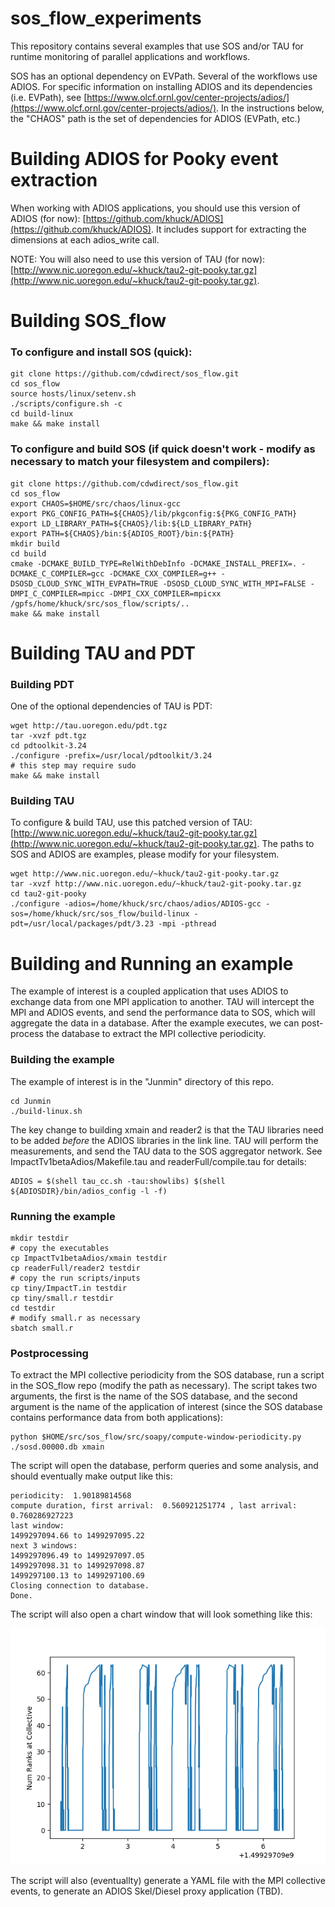 # sos_flow_experiments

This repository contains several examples that use SOS and/or TAU for runtime monitoring of parallel applications and workflows.

SOS has an optional dependency on EVPath. Several of the workflows use ADIOS.  For specific information on installing ADIOS and its dependencies (i.e. EVPath), see [https://www.olcf.ornl.gov/center-projects/adios/](https://www.olcf.ornl.gov/center-projects/adios/).  In the instructions below, the "CHAOS" path is the set of dependencies for ADIOS (EVPath, etc.)

# Building ADIOS for Pooky event extraction

When working with ADIOS applications, you should use this version of ADIOS (for now): [https://github.com/khuck/ADIOS](https://github.com/khuck/ADIOS).  It includes support for extracting the dimensions at each adios_write call.

NOTE:
You will also need to use this version of TAU (for now): [http://www.nic.uoregon.edu/~khuck/tau2-git-pooky.tar.gz](http://www.nic.uoregon.edu/~khuck/tau2-git-pooky.tar.gz).  

# Building SOS_flow

### To configure and install SOS (quick):

```
git clone https://github.com/cdwdirect/sos_flow.git
cd sos_flow
source hosts/linux/setenv.sh
./scripts/configure.sh -c
cd build-linux
make && make install
```

### To configure and build SOS (if quick doesn't work - modify as necessary to match your filesystem and compilers):

```
git clone https://github.com/cdwdirect/sos_flow.git
cd sos_flow
export CHAOS=$HOME/src/chaos/linux-gcc
export PKG_CONFIG_PATH=${CHAOS}/lib/pkgconfig:${PKG_CONFIG_PATH}
export LD_LIBRARY_PATH=${CHAOS}/lib:${LD_LIBRARY_PATH}
export PATH=${CHAOS}/bin:${ADIOS_ROOT}/bin:${PATH}
mkdir build
cd build
cmake -DCMAKE_BUILD_TYPE=RelWithDebInfo -DCMAKE_INSTALL_PREFIX=. -DCMAKE_C_COMPILER=gcc -DCMAKE_CXX_COMPILER=g++ -DSOSD_CLOUD_SYNC_WITH_EVPATH=TRUE -DSOSD_CLOUD_SYNC_WITH_MPI=FALSE -DMPI_C_COMPILER=mpicc -DMPI_CXX_COMPILER=mpicxx /gpfs/home/khuck/src/sos_flow/scripts/..
make && make install
```

# Building TAU and PDT

### Building PDT

One of the optional dependencies of TAU is PDT:

```
wget http://tau.uoregon.edu/pdt.tgz
tar -xvzf pdt.tgz
cd pdtoolkit-3.24
./configure -prefix=/usr/local/pdtoolkit/3.24
# this step may require sudo
make && make install
```

### Building TAU

To configure & build TAU, use this patched version of TAU: [http://www.nic.uoregon.edu/~khuck/tau2-git-pooky.tar.gz](http://www.nic.uoregon.edu/~khuck/tau2-git-pooky.tar.gz).  The paths to SOS and ADIOS are examples, please modify for your filesystem.

```
wget http://www.nic.uoregon.edu/~khuck/tau2-git-pooky.tar.gz
tar -xvzf http://www.nic.uoregon.edu/~khuck/tau2-git-pooky.tar.gz
cd tau2-git-pooky
./configure -adios=/home/khuck/src/chaos/adios/ADIOS-gcc -sos=/home/khuck/src/sos_flow/build-linux -pdt=/usr/local/packages/pdt/3.23 -mpi -pthread
```

# Building and Running an example

The example of interest is a coupled application that uses ADIOS to exchange data from one MPI application to another.  TAU will intercept the MPI and ADIOS events, and send the performance data to SOS, which will aggregate the data in a database.  After the example executes, we can post-process the database to extract the MPI collective periodicity.

### Building the example

The example of interest is in the "Junmin" directory of this repo.

```
cd Junmin
./build-linux.sh
```

The key change to building xmain and reader2 is that the TAU libraries need to be added *before* the ADIOS libraries in the link line.  TAU will perform the measurements, and send the TAU data to the SOS aggregator network.  See ImpactTv1betaAdios/Makefile.tau and readerFull/compile.tau for details:

```
ADIOS = $(shell tau_cc.sh -tau:showlibs) $(shell ${ADIOSDIR}/bin/adios_config -l -f)
```

### Running the example

```
mkdir testdir
# copy the executables
cp ImpactTv1betaAdios/xmain testdir
cp readerFull/reader2 testdir
# copy the run scripts/inputs
cp tiny/ImpactT.in testdir
cp tiny/small.r testdir
cd testdir
# modify small.r as necessary
sbatch small.r
```

### Postprocessing

To extract the MPI collective periodicity from the SOS database, run a script in the SOS_flow repo (modify the path as necessary).  The script takes two arguments, the first is the name of the SOS database, and the second argument is the name of the application of interest (since the SOS database contains performance data from both applications):

```
python $HOME/src/sos_flow/src/soapy/compute-window-periodicity.py ./sosd.00000.db xmain
```

The script will open the database, perform queries and some analysis, and should eventually make output like this:

```
periodicity:  1.90189814568
compute duration, first arrival:  0.560921251774 , last arrival:  0.760286927223
last window: 
1499297094.66 to 1499297095.22
next 3 windows: 
1499297096.49 to 1499297097.05
1499297098.31 to 1499297098.87
1499297100.13 to 1499297100.69
Closing connection to database.
Done.
```

The script will also open a chart window that will look something like this:

![./figures/mpi_periodicity.png](./figures/mpi_periodicity.png)

The script will also (eventuallty) generate a YAML file with the MPI collective events, to generate an ADIOS Skel/Diesel proxy application (TBD).
